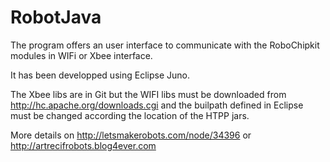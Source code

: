 RobotJava
=========
The program offers an user interface to communicate with the RoboChipkit modules in WIFi or Xbee interface.

It has been developped using Eclipse Juno.

The Xbee libs are in Git but the WIFI libs must be downloaded from http://hc.apache.org/downloads.cgi and the builpath
defined in Eclipse must be changed according the location of the HTPP jars.


More details on http://letsmakerobots.com/node/34396 or http://artrecifrobots.blog4ever.com
